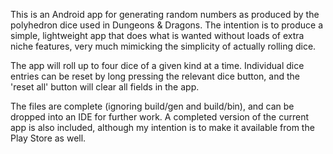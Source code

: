 This is an Android app for generating random numbers as produced by the polyhedron dice used in Dungeons & Dragons.
The intention is to produce a simple, lightweight app that does what is wanted without loads of extra niche features, 
very much mimicking the simplicity of actually rolling dice.

The app will roll up to four dice of a given kind at a time. Individual dice entries can be reset by long pressing the
relevant dice button, and the 'reset all' button will clear all fields in the app.

The files are complete (ignoring build/gen and build/bin), and can be dropped into an IDE for further work.
A completed version of the current app is also included, although my intention is to make it available from the 
Play Store as well.
